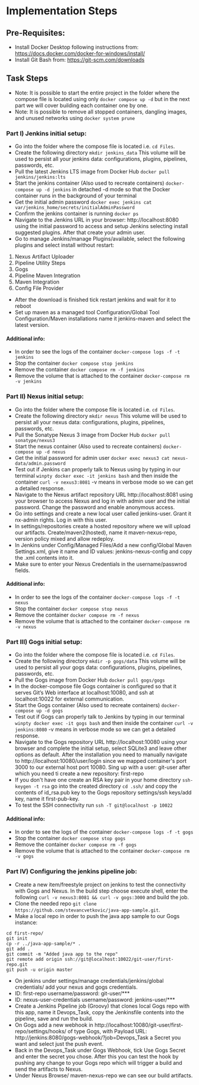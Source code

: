 # Implementation Steps

## Pre-Requisites:
- Install Docker Desktop following instructions from: https://docs.docker.com/docker-for-windows/install/
- Install Git Bash from: https://git-scm.com/downloads
## Task Steps
- Note: It is possible to start the entire project in the folder where the compose file is located using only `docker compose up -d` but in the next part we will cover building each container one by one.
- Note: It is possible to remove all stopped containers, dangling images, and unused networks using `docker system prune`
### Part I) Jenkins initial setup:
- Go into the folder where the compose file is located i.e. `cd Files`.
- Create the following directory `mkdir jenkins_data` This volume will be used to persist all your jenkins data: configurations, plugins, pipelines, passwords, etc.
- Pull the latest Jenkins LTS image from Docker Hub `docker pull jenkins/jenkins:lts`
- Start the jenkins container (Also used to recreate containers) `docker-compose up -d jenkins` 
  in detached -d mode so that the Docker container runs in the background of your terminal 
- Get the initial admin password `docker exec jenkins cat var/jenkins_home/secrets/initialAdminPassword`
- Confirm the jenkins container is running `docker ps`
- Navigate to the Jenkins URL in your browser: http://localhost:8080 using the initial password to access and setup Jenkins selecting install suggested plugins. After that create your admin user. 
- Go to manage Jenkins/manage Plugins/available, select the following plugins and select install without restart:
1. Nexus Artifact Uploader
2. Pipeline Utility Steps
3. Gogs
4. Pipeline Maven Integration
5. Maven Integration
6. Config File Provider
- After the download is finished tick restart jenkins and wait for it to reboot
- Set up maven as a managed tool Configuration/Global Tool Configuration/Maven installations name it jenkins-maven and select the latest version.
#### Additional info:
- In order to see the logs of the container `docker-compose logs -f -t jenkins`
- Stop the container `docker compose stop jenkins`
- Remove the container `docker compose rm -f jenkins`
- Remove the volume that is attached to the container `docker-compose rm -v jenkins`

### Part II) Nexus initial setup:
- Go into the folder where the compose file is located i.e. `cd Files`.
- Create the following directory `mkdir nexus` This volume will be used to persist all your nexus data: configurations, plugins, pipelines, passwords, etc.
- Pull the Sonatype Nexus 3 image from Docker Hub `docker pull sonatype/nexus3`
- Start the nexus container (Also used to recreate containers) `docker-compose up -d nexus`
- Get the initial password for admin user `docker exec nexus3 cat nexus-data/admin.password`
- Test out if Jenkins can properly talk to Nexus using by typing in our terminal `winpty docker exec -it jenkins bash` and then inside the container `curl -v nexus3:8081` -v means in verbose mode so we can get a detailed response.
- Navigate to the Nexus artifact repository URL http://localhost:8081 using your browser to access Nexus and log in with admin user and the initial password. Change the password and enable anonymous access.
- Go into settings and create a new local user called jenkins-user. Grant it nx-admin rights. Log in with this user.
- In settings/repositories create a hosted repository where we will upload our artifacts. Create/maven2(hosted), name it maven-nexus-repo, version policy mixed and allow redeploy.
- In Jenkins under Config/Managed Files/Add a new config/Global Maven Settings.xml, give it name and ID values: jenkins-nexus-config and copy the .xml contents into it.
- Make sure to enter your Nexus Credentials in the username/passwrod fields.
#### Additional info:
- In order to see the logs of the container `docker-compose logs -f -t nexus`
- Stop the container `docker compose stop nexus`
- Remove the container `docker compose rm -f nexus`
- Remove the volume that is attached to the container `docker-compose rm -v nexus`

### Part III) Gogs initial setup:
- Go into the folder where the compose file is located i.e. `cd Files`.
- Create the following directory `mkdir -p gogs/data` This volume will be used to persist all your gogs data: configurations, plugins, pipelines, passwords, etc.
- Pull the Gogs image from Docker Hub `docker pull gogs/gogs`
- In the docker-compose file Gogs container is configured so that it serves Git’s Web interface at localhost:10080, and ssh at localhost:10022 for external communication.
- Start the Gogs container (Also used to recreate containers) `docker-compose up -d gogs`
- Test out if Gogs can properly talk to Jenkins by typing in our terminal `winpty docker exec -it gogs bash` and then inside the container `curl -v jenkins:8080` -v means in verbose mode so we can get a detailed response.
- Navigate to the Gogs repository URL http://localhost:10080 using your browser and complete the initial setup, select SQLite3 and leave other options as default. After the installation you need to manually navigate to http://localhost:10080/user/login since we mapped container's port 3000 to our external host port 10080. Sing up with a user: git-user after which you need ti create a new repository: first-repo
- If you don't have one create an RSA key pair in your home directory `ssh-keygen -t rsa` go into the created directory `cd .ssh/` and copy the contents of id_rsa.pub key to the Gogs repository settings/ssh keys/add key, name it first-pub-key.
- To test the SSH connectivity run `ssh -T git@localhost -p 10022`
#### Additional info:
- In order to see the logs of the container `docker-compose logs -f -t gogs`
- Stop the container `docker compose stop gogs`
- Remove the container `docker compose rm -f gogs`
- Remove the volume that is attached to the container `docker-compose rm -v gogs`

### Part IV) Configuring the jenkins pipeline job:
- Create a new item/freestyle project on jenkins to test the connectivity with Gogs and Nexus. In the build step choose execute shell, enter the following
`curl -v nexus3:8081 && curl -v gogs:3000` and build the job.
- Clone the needed repo `git clone https://github.com/stevancvetkovic/java-app-sample.git`.
- Make a local repo in order to push the java app sample to our Gogs instance:
```mkdir first-repo 
cd first-repo/ 
git init
cp -r ../java-app-sample/* .
git add .
git commit -m "Added java app to the repo"
git remote add origin ssh://git@localhost:10022/git-user/first-repo.git
git push -u origin master
```
- On jenkins under settings/manage credentials/jenkins/global credentials/ add your nexus and gogs credentials.
- ID: first-repo username/password: git-user/***
- ID: nexus-user-credentials username/password: jenkins-user/***
- Create a Jenkins Pipeline job (Groovy) that clones local Gogs repo with this app, name it Devops_Task, copy the Jenkinsfile contents into the pipeline, save and run the build.
- On Gogs add a new webhook in http://localhost:10080/git-user/first-repo/settings/hooks/ of type Gogs, with Payload URL: http://jenkins:8080/gogs-webhook/?job=Devops_Task a Secret you want and select just the push event.
- Back in the Devops_Task under Gogs Webhook, tick Use Gogs Secret and enter the secret you chose. After this you can test the hook by pushing any change to your Gogs repo which will trigger a build and send the artifacts to Nexus.
- Under Nexus Browse/ maven-nexus-repo we can see our build artifacts.
